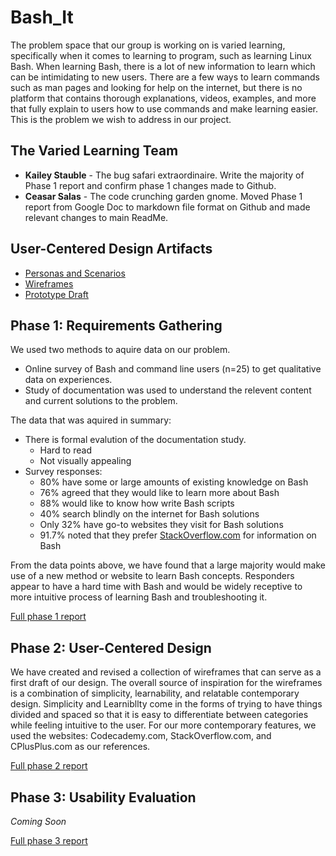 # Bash_It

The problem space that our group is working on is varied learning, specifically when it comes to learning to program, such as learning Linux Bash. When learning Bash, there is a lot of new information to learn which can be intimidating to new users. There are a few ways to learn commands such as man pages and looking for help on the internet, but there is no platform that contains thorough explanations, videos, examples, and more that fully explain to users how to use commands and make learning easier. This is the problem we wish to address in our project. 

## The Varied Learning Team 

* **Kailey Stauble** - The bug safari extraordinaire. Write the majority of Phase 1 report and confirm phase 1 changes made to Github.  
* **Ceasar Salas** - The code crunching garden gnome. Moved Phase 1 report from Google Doc to markdown file format on Github and made relevant changes to main ReadMe.

## User-Centered Design Artifacts

* [Personas and Scenarios](personas-scenarios.md)
* [Wireframes](https://github.com/UsabilityEngineering/VariedLearning/tree/master/phase2/UX_Project_ArtBoards)
* [Prototype Draft](https://xd.adobe.com/view/c58e83a1-0a07-43b8-a67d-16913158bbbc-90dd/)

## Phase 1: Requirements Gathering

We used two methods to aquire data on our problem.  
* Online survey of Bash and command line users (n=25) to get qualitative data on experiences.
* Study of documentation was used to understand the relevent content and current solutions to the problem.<br>  

The data that was aquired in summary:
* There is formal evalution of the documentation study. 
  * Hard to read
  * Not visually appealing 
* Survey responses:
  * 80% have some or large amounts of existing knowledge on Bash
  * 76% agreed that they would like to learn more about Bash
  * 88% would like to know how write Bash scripts
  * 40% search blindly on the internet for Bash solutions
  * Only 32% have go-to websites they visit for Bash solutions
  * 91.7% noted that they prefer [StackOverflow.com](https://stackoverflow.com/) for information on Bash<br>

From the data points above, we have found that a large majority would make use of a new method or website to learn Bash concepts. Responders appear to have a hard time with Bash and would be widely receptive to more intuitive process of learning Bash and troubleshooting it. 

[Full phase 1 report](phase1/)

## Phase 2: User-Centered Design

We have created and revised a collection of wireframes that can serve as a first draft of our design. The overall source of inspiration for the wireframes is a combination of simplicity, learnability, and relatable contemporary design. Simplicity and Learnibllty come in the forms of trying to have things divided and spaced so that it is easy to differentiate between categories while feeling intuitive to the user. For our more contemporary features, we used the websites: Codecademy.com, StackOverflow.com, and CPlusPlus.com as our references. 

[Full phase 2 report](phase2/)

## Phase 3: Usability Evaluation

*Coming Soon*

[Full phase 3 report](phase3/)

